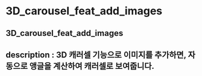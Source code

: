 # 3D_carousel_feat_add_images
3D_carousel_feat_add_images
---
## description : 3D 캐러셀 기능으로 이미지를 추가하면, 자동으로 앵글을 계산하여 캐러셀로 보여줍니다.
